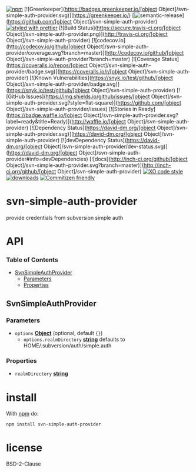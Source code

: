 [![npm](https://img.shields.io/npm/v/svn-simple-auth-provider.svg)](https://www.npmjs.com/package/svn-simple-auth-provider)
[![Greenkeeper](https://badges.greenkeeper.io/[object Object]/svn-simple-auth-provider.svg)](https://greenkeeper.io/)
[![semantic-release](https://img.shields.io/badge/%20%20%F0%9F%93%A6%F0%9F%9A%80-semantic--release-e10079.svg)](https://github.com/[object Object]/svn-simple-auth-provider)
[![styled with prettier](https://img.shields.io/badge/styled_with-prettier-ff69b4.svg)](https://github.com/prettier/prettier)
[![Build Status](https://secure.travis-ci.org/[object Object]/svn-simple-auth-provider.png)](http://travis-ci.org/[object Object]/svn-simple-auth-provider)
[![codecov.io](http://codecov.io/github/[object Object]/svn-simple-auth-provider/coverage.svg?branch=master)](http://codecov.io/github/[object Object]/svn-simple-auth-provider?branch=master)
[![Coverage Status](https://coveralls.io/repos/[object Object]/svn-simple-auth-provider/badge.svg)](https://coveralls.io/r/[object Object]/svn-simple-auth-provider)
[![Known Vulnerabilities](https://snyk.io/test/github/[object Object]/svn-simple-auth-provider/badge.svg)](https://snyk.io/test/github/[object Object]/svn-simple-auth-provider)
[![GitHub Issues](https://img.shields.io/github/issues/[object Object]/svn-simple-auth-provider.svg?style=flat-square)](https://github.com/[object Object]/svn-simple-auth-provider/issues)
[![Stories in Ready](https://badge.waffle.io/[object Object]/svn-simple-auth-provider.svg?label=ready&title=Ready)](http://waffle.io/[object Object]/svn-simple-auth-provider)
[![Dependency Status](https://david-dm.org/[object Object]/svn-simple-auth-provider.svg)](https://david-dm.org/[object Object]/svn-simple-auth-provider)
[![devDependency Status](https://david-dm.org/[object Object]/svn-simple-auth-provider/dev-status.svg)](https://david-dm.org/[object Object]/svn-simple-auth-provider#info=devDependencies)
[![docs](http://inch-ci.org/github/[object Object]/svn-simple-auth-provider.svg?branch=master)](http://inch-ci.org/github/[object Object]/svn-simple-auth-provider)
[![XO code style](https://img.shields.io/badge/code_style-XO-5ed9c7.svg)](https://github.com/sindresorhus/xo)
[![downloads](http://img.shields.io/npm/dm/svn-simple-auth-provider.svg?style=flat-square)](https://npmjs.org/package/svn-simple-auth-provider)
[![Commitizen friendly](https://img.shields.io/badge/commitizen-friendly-brightgreen.svg)](http://commitizen.github.io/cz-cli/)

# svn-simple-auth-provider

provide credentials from subversion simple auth

# API

<!-- Generated by documentation.js. Update this documentation by updating the source code. -->

### Table of Contents

-   [SvnSimpleAuthProvider](#svnsimpleauthprovider)
    -   [Parameters](#parameters)
    -   [Properties](#properties)

## SvnSimpleAuthProvider

### Parameters

-   `options` **[Object](https://developer.mozilla.org/docs/Web/JavaScript/Reference/Global_Objects/Object)**  (optional, default `{}`)
    -   `options.realmDirectory` **[string](https://developer.mozilla.org/docs/Web/JavaScript/Reference/Global_Objects/String)** defaults to HOME/.subversion/auth/simple.auth

### Properties

-   `realmDirectory` **[string](https://developer.mozilla.org/docs/Web/JavaScript/Reference/Global_Objects/String)** 

# install

With [npm](http://npmjs.org) do:

```shell
npm install svn-simple-auth-provider
```

# license

BSD-2-Clause
